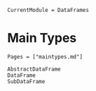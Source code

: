 
```@meta
CurrentModule = DataFrames
```

# Main Types

```@index
Pages = ["maintypes.md"]
```

```@docs
AbstractDataFrame
DataFrame
SubDataFrame
```
